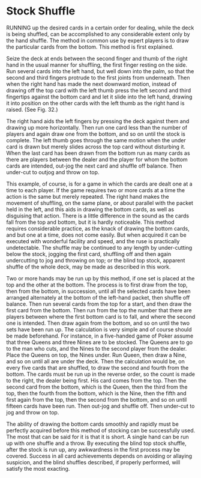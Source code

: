 # Stock Shuffle

RUNNING up the desired cards in a certain order for dealing, while the deck is being shuffled, can be accomplished to any considerable extent only by the hand shuffle. The method in common use by expert players is to draw the particular cards from the bottom. This method is first explained.

Seize the deck at ends between the second finger and thumb of the right hand in the usual manner for shuffling, the first finger resting on the side. Run several cards into the left hand, but well down into the palm, so that the second and third fingers protrude to the first joints from underneath. Then when the right hand has made the next downward motion, instead of drawing off the top card with the left thumb press the left second and third fingertips against the bottom card and let it slide into the left hand, drawing it into position on the other cards with the left thumb as the right hand is raised. (See Fig. 32.)

The right hand aids the left fingers by pressing the deck against them and drawing up more horizontally. Then run one card less than the number of players and again draw one from the bottom, and so on until the stock is complete. The left thumb goes through the same motion when the under card is drawn but merely slides across the top card without disturbing it. When the last card has been drawn from the bottom run as many cards as there are players between the dealer and the player for whom the bottom cards are intended, out-jog the next card and shuffle off balance. Then under-cut to outjog and throw on top.

This example, of course, is for a game in which the cards are dealt one at a time to each player. If the game requires two or more cards at a time the action is the same but merely repeated. The right hand makes the movement of shuffling, on the same plane, or about parallel with the packet held in the left, and this aids in drawing the bottom cards, as well as disguising that action. There is a little difference in the sound as the cards fall from the top and bottom, but it is hardly noticeable. This method requires considerable practice, as the knack of drawing the bottom cards, and but one at a time, does not come easily. But when acquired it can be executed with wonderful facility and speed, and the ruse is practically undetectable. The shuffle may be continued to any length by under-cutting below the stock, jogging the first card, shuffling off and then again undercutting to jog and throwing on top; or the blind top stock, apparent shuffle of the whole deck, may be made as described in this work.

Two or more hands may be run up by this method, if one set is placed at the top and the other at the bottom. The process is to first draw from the top, then from the bottom, in succession, until all the selected cards have been arranged alternately at the bottom of the left-hand packet, then shuffle off balance. Then run several cards from the top for a start, and then draw the first card from the bottom. Then run from the top the number that there are players between where the first bottom card is to fall, and where the second one is intended. Then draw again from the bottom, and so on until the two sets have been run up. The calculation is very simple and of course should be made beforehand. For instance, in a five-handed game of Poker assume that three Queens and three Nines are to be stocked. The Queens are to go to the man who cuts, and the Nines to the second player from the dealer. Place the Queens on top, the Nines under. Run Queen, then draw a Nine, and so on until all are under the deck. Then the calculation would be, on every five cards that are shuffled, to draw the second and fourth from the bottom. The cards must be run up in the reverse order, so the count is made to the right, the dealer being first. His card comes from the top. Then the second card from the bottom, which is the Queen, then the third from the top, then the fourth from the bottom, which is the Nine, then the fifth and first again from the top, then the second from the bottom, and so on until fifteen cards have been run. Then out-jog and shuffle off. Then under-cut to jog and throw on top.

The ability of drawing the bottom cards smoothly and rapidly must be perfectly acquired before this method of stocking can be successfully used. The most that can be said for it is that it is short. A single hand can be run up with one shuffle and a throw. By executing the blind top stock shuffle, after the stock is run up, any awkwardness in the first process may be covered. Success in all card achievements depends on avoiding or allaying suspicion, and the blind shuffles described, if properly performed, will satisfy the most exacting.
